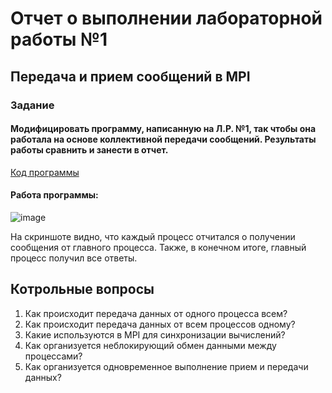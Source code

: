 # Отчет о выполнении лабораторной работы №1
## Передача и прием сообщений в MPI
### Задание
#### Модифицировать программу, написанную на Л.Р. №1, так чтобы она работала на основе коллективной передачи сообщений. Результаты работы сравнить и занести в отчет.

[Код программы](https://github.com/sekibura/MPI/blob/main/Lab1/Source.cpp)
#### Работа программы:
![image](https://user-images.githubusercontent.com/51335422/108606546-b0ff2a80-73cb-11eb-9c85-74fced6b5e29.png)

На скриншоте видно, что каждый процесс отчитался о получении сообщения от главного процесса.
Также, в конечном итоге, главный процесс получил все ответы.

## Котрольные вопросы

1.	Как происходит передача данных от одного процесса всем? 
2.	Как происходит передача данных от всем процессов одному? 
3.	Какие используются в MPI для синхронизации вычислений? 
4.	Как организуется неблокирующий обмен данными между процессами?
5.	Как организуется одновременное выполнение прием и передачи данных?
